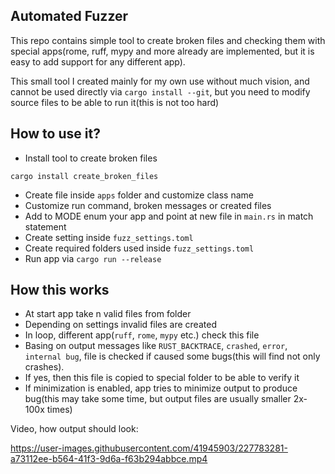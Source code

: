 ## Automated Fuzzer

This repo contains simple tool to create broken files and checking them with special apps(rome, ruff, mypy and more already are implemented, but it is easy to add support for any different app).

This small tool I created mainly for my own use without much vision, and cannot be used directly via `cargo install --git`, but you need to modify source files to be able to run it(this is not too hard)

## How to use it?
- Install tool to create broken files
```
cargo install create_broken_files
```
- Create file inside `apps` folder and customize class name
- Customize run command, broken messages or created files
- Add to MODE enum your app and point at new file in `main.rs` in match statement
- Create setting inside `fuzz_settings.toml`
- Create required folders used inside `fuzz_settings.toml`
- Run app via `cargo run --release`

## How this works
- At start app take n valid files from folder
- Depending on settings invalid files are created
- In loop, different app(`ruff`, `rome`, `mypy` etc.) check this file
- Basing on output messages like `RUST_BACKTRACE`, `crashed`, `error`, `internal bug`, file is checked if caused some bugs(this will find not only crashes).
- If yes, then this file is copied to special folder to be able to verify it
- If minimization is enabled, app tries to minimize output to produce bug(this may take some time, but output files are usually smaller 2x-100x times)

Video, how output should look:  

https://user-images.githubusercontent.com/41945903/227783281-a73112ee-b564-41f3-9d6a-f63b294abbce.mp4
